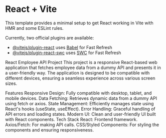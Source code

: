 # React + Vite

This template provides a minimal setup to get React working in Vite with HMR and some ESLint rules.

Currently, two official plugins are available:

- [@vitejs/plugin-react](https://github.com/vitejs/vite-plugin-react/blob/main/packages/plugin-react/README.md) uses [Babel](https://babeljs.io/) for Fast Refresh
- [@vitejs/plugin-react-swc](https://github.com/vitejs/vite-plugin-react-swc) uses [SWC](https://swc.rs/) for Fast Refresh


React Employee API Project
This project is a responsive React-based web application that fetches employee data from a dummy API and presents it in a user-friendly way. The application is designed to be compatible with different devices, ensuring a seamless experience across various screen sizes.

Features
Responsive Design: Fully compatible with desktop, tablet, and mobile devices.
Data Fetching: Retrieves dynamic data from a dummy API using fetch or axios.
State Management: Efficiently manages state using React's hooks (useState, useEffect).
Error Handling: Graceful handling of API errors and loading states.
Modern UI: Clean and user-friendly UI built with React components.
Tech Stack
React: Frontend framework.
Axios/Fetch: For making API calls.
CSS/Styled Components: For styling the components and ensuring responsiveness.